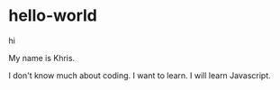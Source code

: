 # hello-world
hi

My name is Khris.

I don't know much about coding. I want to learn. 
I will learn Javascript.
